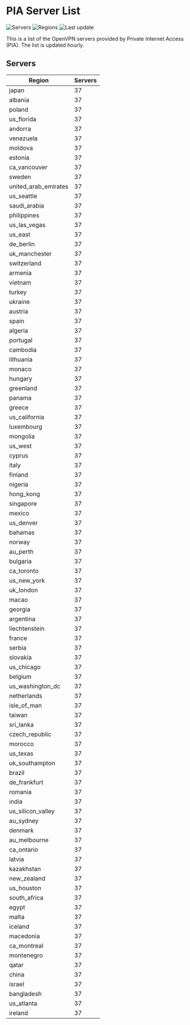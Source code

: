 # PIA Server List

![Servers](https://img.shields.io/badge/servers-3,589-blue) ![Regions](https://img.shields.io/badge/regions-97-blue) ![Last update](https://img.shields.io/badge/last_updated-Sat_Apr_27_17:00:34_GMT_2024-blue)

This is a list of the OpenVPN servers provided by Private Internet Access (PIA). The list is updated hourly.

## Servers
| Region               | Servers |
|----------------------|---------|
| japan | 37 |
| albania | 37 |
| poland | 37 |
| us_florida | 37 |
| andorra | 37 |
| venezuela | 37 |
| moldova | 37 |
| estonia | 37 |
| ca_vancouver | 37 |
| sweden | 37 |
| united_arab_emirates | 37 |
| us_seattle | 37 |
| saudi_arabia | 37 |
| philippines | 37 |
| us_las_vegas | 37 |
| us_east | 37 |
| de_berlin | 37 |
| uk_manchester | 37 |
| switzerland | 37 |
| armenia | 37 |
| vietnam | 37 |
| turkey | 37 |
| ukraine | 37 |
| austria | 37 |
| spain | 37 |
| algeria | 37 |
| portugal | 37 |
| cambodia | 37 |
| lithuania | 37 |
| monaco | 37 |
| hungary | 37 |
| greenland | 37 |
| panama | 37 |
| greece | 37 |
| us_california | 37 |
| luxembourg | 37 |
| mongolia | 37 |
| us_west | 37 |
| cyprus | 37 |
| italy | 37 |
| finland | 37 |
| nigeria | 37 |
| hong_kong | 37 |
| singapore | 37 |
| mexico | 37 |
| us_denver | 37 |
| bahamas | 37 |
| norway | 37 |
| au_perth | 37 |
| bulgaria | 37 |
| ca_toronto | 37 |
| us_new_york | 37 |
| uk_london | 37 |
| macao | 37 |
| georgia | 37 |
| argentina | 37 |
| liechtenstein | 37 |
| france | 37 |
| serbia | 37 |
| slovakia | 37 |
| us_chicago | 37 |
| belgium | 37 |
| us_washington_dc | 37 |
| netherlands | 37 |
| isle_of_man | 37 |
| taiwan | 37 |
| sri_lanka | 37 |
| czech_republic | 37 |
| morocco | 37 |
| us_texas | 37 |
| uk_southampton | 37 |
| brazil | 37 |
| de_frankfurt | 37 |
| romania | 37 |
| india | 37 |
| us_silicon_valley | 37 |
| au_sydney | 37 |
| denmark | 37 |
| au_melbourne | 37 |
| ca_ontario | 37 |
| latvia | 37 |
| kazakhstan | 37 |
| new_zealand | 37 |
| us_houston | 37 |
| south_africa | 37 |
| egypt | 37 |
| malta | 37 |
| iceland | 37 |
| macedonia | 37 |
| ca_montreal | 37 |
| montenegro | 37 |
| qatar | 37 |
| china | 37 |
| israel | 37 |
| bangladesh | 37 |
| us_atlanta | 37 |
| ireland | 37 |